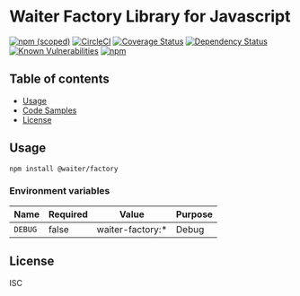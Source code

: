 # Waiter Factory Library for Javascript

[![npm (scoped)](https://img.shields.io/npm/v/@waiter/factory.svg)](https://www.npmjs.com/package/@waiter/factory)
[![CircleCI](https://circleci.com/gh/waiter-jp/factory.svg?style=svg)](https://circleci.com/gh/waiter-jp/factory)
[![Coverage Status](https://coveralls.io/repos/github/waiter-jp/factory/badge.svg?branch=master)](https://coveralls.io/github/waiter-jp/factory?branch=master)
[![Dependency Status](https://img.shields.io/david/waiter-jp/factory.svg)](https://david-dm.org/waiter-jp/factory)
[![Known Vulnerabilities](https://snyk.io/test/github/waiter-jp/factory/badge.svg?targetFile=package.json)](https://snyk.io/test/github/waiter-jp/factory?targetFile=package.json)
[![npm](https://img.shields.io/npm/dm/@waiter/factory.svg)](https://nodei.co/npm/@waiter/factory/)

## Table of contents

* [Usage](#usage)
* [Code Samples](#code-samples)
* [License](#license)

## Usage

```shell
npm install @waiter/factory
```

### Environment variables

| Name    | Required | Value            | Purpose |
| ------- | -------- | ---------------- | ------- |
| `DEBUG` | false    | waiter-factory:* | Debug   |

## License

ISC
